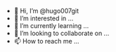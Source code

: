- 👋 Hi, I’m @hugo007git
- 👀 I’m interested in ...
- 🌱 I’m currently learning ...
- 💞️ I’m looking to collaborate on ...
- 📫 How to reach me ...

<!---
hugo007git/hugo007git is a ✨ special ✨ repository because its `README.md` (this file) appears on your GitHub profile.
You can click the Preview link to take a look at your changes.
--->
